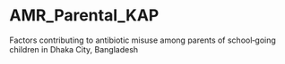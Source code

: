 # AMR_Parental_KAP
Factors contributing to antibiotic  misuse among parents  of school‑going children in Dhaka  City, Bangladesh
